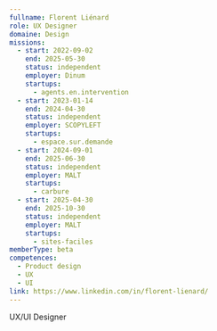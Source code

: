 ```yaml
---
fullname: Florent Liénard
role: UX Designer
domaine: Design
missions:
  - start: 2022-09-02
    end: 2025-05-30
    status: independent
    employer: Dinum
    startups:
      - agents.en.intervention
  - start: 2023-01-14
    end: 2024-04-30
    status: independent
    employer: SCOPYLEFT
    startups:
      - espace.sur.demande
  - start: 2024-09-01
    end: 2025-06-30
    status: independent
    employer: MALT
    startups:
      - carbure
  - start: 2025-04-30
    end: 2025-10-30
    status: independent
    employer: MALT
    startups:
      - sites-faciles
memberType: beta
competences:
  - Product design
  - UX
  - UI
link: https://www.linkedin.com/in/florent-lienard/
---
```

UX/UI Designer